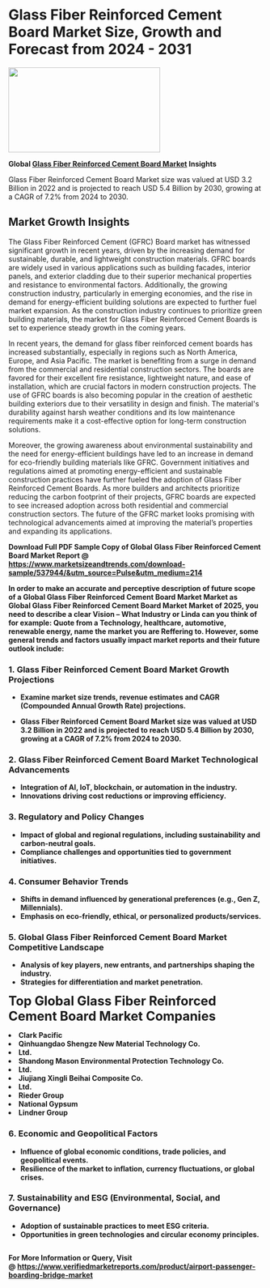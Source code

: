 <H1>Glass Fiber Reinforced Cement Board Market Size, Growth and Forecast from 2024 - 2031</H1><img class="aligncenter size-medium wp-image-584254" src="https://thirdeyenews.in/wp-content/uploads/2024/09/Global-Market-Research-300x168.jpeg" alt="" width="300" height="168" /><p><strong>Global&nbsp;<a href="https://www.marketsizeandtrends.com/download-sample/537944/&amp;utm_source=Pulse&amp;utm_medium=214">Glass Fiber Reinforced Cement Board Market</a> Insights</strong></p><p>Glass Fiber Reinforced Cement Board Market size was valued at USD 3.2 Billion in 2022 and is projected to reach USD 5.4 Billion by 2030, growing at a CAGR of 7.2% from 2024 to 2030.</p><p><h2>Market Growth Insights</h2> <p>The Glass Fiber Reinforced Cement (GFRC) Board market has witnessed significant growth in recent years, driven by the increasing demand for sustainable, durable, and lightweight construction materials. GFRC boards are widely used in various applications such as building facades, interior panels, and exterior cladding due to their superior mechanical properties and resistance to environmental factors. Additionally, the growing construction industry, particularly in emerging economies, and the rise in demand for energy-efficient building solutions are expected to further fuel market expansion. As the construction industry continues to prioritize green building materials, the market for Glass Fiber Reinforced Cement Boards is set to experience steady growth in the coming years.</p> <p><strong></strong></p> <p>In recent years, the demand for glass fiber reinforced cement boards has increased substantially, especially in regions such as North America, Europe, and Asia Pacific. The market is benefiting from a surge in demand from the commercial and residential construction sectors. The boards are favored for their excellent fire resistance, lightweight nature, and ease of installation, which are crucial factors in modern construction projects. The use of GFRC boards is also becoming popular in the creation of aesthetic building exteriors due to their versatility in design and finish. The material's durability against harsh weather conditions and its low maintenance requirements make it a cost-effective option for long-term construction solutions.</p> <p>Moreover, the growing awareness about environmental sustainability and the need for energy-efficient buildings have led to an increase in demand for eco-friendly building materials like GFRC. Government initiatives and regulations aimed at promoting energy-efficient and sustainable construction practices have further fueled the adoption of Glass Fiber Reinforced Cement Boards. As more builders and architects prioritize reducing the carbon footprint of their projects, GFRC boards are expected to see increased adoption across both residential and commercial construction sectors. The future of the GFRC market looks promising with technological advancements aimed at improving the material’s properties and expanding its applications.</p> <p><strong></p><p><span class=""><strong>Download Full PDF Sample Copy of Global Glass Fiber Reinforced Cement Board Market Report</strong> @ <a href="https://www.marketsizeandtrends.com/download-sample/537944/&amp;utm_source=Pulse&amp;utm_medium=214" target="_blank">https://www.marketsizeandtrends.com/download-sample/537944/&amp;utm_source=Pulse&amp;utm_medium=214</a></span></p><p>In order to make an accurate and perceptive description of future scope of a Global&nbsp;Glass Fiber Reinforced Cement Board Market Market as Global&nbsp;Glass Fiber Reinforced Cement Board Market Market of 2025, you need to describe a clear Vision &ndash; What Industry or Linda can you think of for example: Quote from a Technology, healthcare, automotive, renewable energy, name the market you are Reffering to. However, some general trends and factors usually impact market reports and their future outlook include:</p><h3>1.&nbsp;<strong>Glass Fiber Reinforced Cement Board Market Growth Projections</strong></h3><ul><li>Examine market size trends, revenue estimates and CAGR (Compounded Annual Growth Rate) projections.</li><li><p>Glass Fiber Reinforced Cement Board Market size was valued at USD 3.2 Billion in 2022 and is projected to reach USD 5.4 Billion by 2030, growing at a CAGR of 7.2% from 2024 to 2030.</p></li></ul><h3>2.&nbsp;<strong>Glass Fiber Reinforced Cement Board Market Technological Advancements</strong></h3><ul><li>Integration of AI, IoT, blockchain, or automation in the industry.</li><li>Innovations driving cost reductions or improving efficiency.</li></ul><h3>3.&nbsp;<strong>Regulatory and Policy Changes</strong></h3><ul><li>Impact of global and regional regulations, including sustainability and carbon-neutral goals.</li><li>Compliance challenges and opportunities tied to government initiatives.</li></ul><h3>4.&nbsp;<strong>Consumer Behavior Trends</strong></h3><ul><li>Shifts in demand influenced by generational preferences (e.g., Gen Z, Millennials).</li><li>Emphasis on eco-friendly, ethical, or personalized products/services.</li></ul><h3>5.&nbsp;<strong>Global Glass Fiber Reinforced Cement Board Market Competitive Landscape</strong></h3><ul><li>Analysis of key players, new entrants, and partnerships shaping the industry.</li><li>Strategies for differentiation and market penetration.</li></ul><p data-pm-slice="1 1 []"><span style="color: inherit; font-family: inherit; font-size: 25px;">Top Global Glass Fiber Reinforced Cement Board Market Companies</span></p><div class="" data-test-id=""><p><li>Clark Pacific</li><li> Qinhuangdao Shengze New Material Technology Co.</li><li> Ltd.</li><li> Shandong Mason Environmental Protection Technology Co.</li><li> Ltd.</li><li> Jiujiang Xingli Beihai Composite Co.</li><li> Ltd.</li><li> Rieder Group</li><li> National Gypsum</li><li> Lindner Group</li></p></div><h3>6.&nbsp;<strong>Economic and Geopolitical Factors</strong></h3><ul><li>Influence of global economic conditions, trade policies, and geopolitical events.</li><li>Resilience of the market to inflation, currency fluctuations, or global crises.</li></ul><h3>7.&nbsp;<strong>Sustainability and ESG (Environmental, Social, and Governance)</strong></h3><ul><li>Adoption of sustainable practices to meet ESG criteria.</li><li>Opportunities in green technologies and circular economy principles.</li></ul><h2><strong style="font-size: 14px;">For More Information or Query, Visit @&nbsp;</strong><a style="background-color: #ffffff; font-size: 14px;" href="https://www.marketsizeandtrends.com/report/glass-fiber-reinforced-cement-board-market/" target="_blank">https://www.verifiedmarketreports.com/product/airport-passenger-boarding-bridge-market</a></h2>
